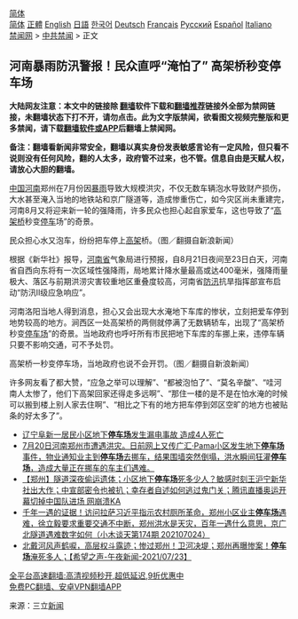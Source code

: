  <!-- 面包屑导航 --> <div class="breadcrumb"><!-- GTranslate: https://gtranslate.io/ -->  <div class="switcher notranslate">  <div class="selected">  <a href="#" onclick="return false;"> 简体</a>  </div>  <div class="option">  <a href="https://www.bannedbook.org" onclick="doGTranslate('zh-CN|zh-CN');jQuery('div.switcher div.selected a').html(jQuery(this).html());return false;" title="简体中文" class="nturl selected"> 简体</a>  <a href="https://www.bannedbook.org/zh-tw/" onclick="doGTranslate('zh-CN|zh-TW');jQuery('div.switcher div.selected a').html(jQuery(this).html());return false;" title="繁體中文" class="nturl"> 正體</a>  <a href="https://www.bannedbook.org/en/" onclick="doGTranslate('zh-CN|en');jQuery('div.switcher div.selected a').html(jQuery(this).html());return false;" title="English" class="nturl"> English</a>  <a href="https://www.bannedbook.org/ja/" onclick="doGTranslate('zh-CN|ja');jQuery('div.switcher div.selected a').html(jQuery(this).html());return false;" title="日本語" class="nturl"> 日語</a>  <a href="https://www.bannedbook.org/ko/" onclick="doGTranslate('zh-CN|ko');jQuery('div.switcher div.selected a').html(jQuery(this).html());return false;" title="한국어" class="nturl"> 한국어</a>  <a href="https://www.bannedbook.org/de/" onclick="doGTranslate('zh-CN|de');jQuery('div.switcher div.selected a').html(jQuery(this).html());return false;" title="Deutsch" class="nturl"> Deutsch</a>  <a href="https://www.bannedbook.org/fr/" onclick="doGTranslate('zh-CN|fr');jQuery('div.switcher div.selected a').html(jQuery(this).html());return false;" title="Français" class="nturl"> Français</a>  <a href="https://www.bannedbook.org/ru/" onclick="doGTranslate('zh-CN|ru');jQuery('div.switcher div.selected a').html(jQuery(this).html());return false;" title="Русский" class="nturl"> Русский</a>  <a href="https://www.bannedbook.org/es/" onclick="doGTranslate('zh-CN|es');jQuery('div.switcher div.selected a').html(jQuery(this).html());return false;" title="Español" class="nturl"> Español</a>  <a href="https://www.bannedbook.org/it/" onclick="doGTranslate('zh-CN|it');jQuery('div.switcher div.selected a').html(jQuery(this).html());return false;" title="Italiano" class="nturl"> Italiano</a>  </div>  </div>      <div class='breadcrumb-sub'><!-- Breadcrumb NavXT 6.3.0 --> <a href="https://www.bannedbook.org/" class="home">禁闻网</a> &gt; <a href="https://www.bannedbook.org/bnews/cbnews/" class="category">中共禁闻</a> &gt; 正文</div></div><h2>河南暴雨防汛警报！民众直呼“淹怕了” 高架桥秒变停车场</h2> <p class="notice"><b>大陆网友注意：本文中的链接除 <a href="https://github.com/bannedbook/fanqiang" >翻墙</a>软件下载和<a href="https://github.com/killgcd/justmysocks/blob/master/README.md">翻墙推荐</a>链接外全部为禁网链接，未翻墙状态下打不开，请勿点击。此为文字版禁闻，欲看图文视频完整版和更多禁闻，请下载<a href="https://github.com/bannedbook/fanqiang">翻墙软件或APP</a>后翻墙上禁闻网。</p><p>备注：翻墙看新闻非常安全，翻墙以真实身份发表敏感言论有一定风险，但只看不说则没有任何风险，翻的人太多，政府管不过来，也不管。信息自由是天赋人权，请放心大胆的翻墙。</b></p>  <div class="entry"> <p><span class='wp_keywordlink_affiliate'><a href="https://www.bannedbook.org/" title="中国" target="_blank">中国</a></span><a href="https://www.bannedbook.org/bnews/tag/%e6%b2%b3%e5%8d%97/" class="st_tag internal_tag" rel="tag" title="标签 河南 下的日志">河南</a>郑州在7月份因<a href="https://www.bannedbook.org/bnews/tag/%E6%9A%B4%E9%9B%A8/" class="st_tag internal_tag" rel="tag" title="标签 暴雨 下的日志">暴雨</a>导致大规模洪灾，不仅无数车辆泡水导致财产损伤，大水甚至淹入当地的地铁站和京广隧道等，造成惨重伤亡，如今灾区尚未重建完，河南8月又将迎来新一轮的强降雨，许多民众也担心起自家爱车，这也导致了“<a href="https://www.bannedbook.org/bnews/tag/%E9%AB%98%E6%9E%B6%E6%A1%A5/" class="st_tag internal_tag" rel="tag" title="标签 高架桥 下的日志">高架桥</a>秒变<a href="https://www.bannedbook.org/bnews/tag/%E5%81%9C%E8%BD%A6/" class="st_tag internal_tag" rel="tag" title="标签 停车 下的日志">停车</a>场”的奇景。</p> <p>民众担心水又泡车，纷纷把车停上<a href="https://www.bannedbook.org/bnews/tag/%E9%AB%98%E6%9E%B6/" class="st_tag internal_tag" rel="tag" title="标签 高架 下的日志">高架</a>桥。（图／翻摄自新浪新闻）</p>  <p>根据《新华社》报导，<a href="https://www.bannedbook.org/bnews/tag/%e6%b2%b3%e5%8d%97%e7%9c%81/" class="st_tag internal_tag" rel="tag" title="标签 河南省 下的日志">河南省</a>气象局进行预报，自8月21日夜间至23日白天，河南省自西向东将有一次区域性强降雨，局地累计降水量最高或达400毫米，强降雨量极大、落区与前期洪涝灾害较重地区重叠度较高，河南省<a href="https://www.bannedbook.org/bnews/tag/%E9%98%B2%E6%B1%9B/" class="st_tag internal_tag" rel="tag" title="标签 防汛 下的日志">防汛</a>抗旱指挥部宣布启动“防汛Ⅱ级应急响应”。</p> <p>河南洛阳当地人得到消息，担心又会出现大水淹地下车库的惨状，立刻把爱车停到地势较高的地方。涧西区一处高架桥的两侧就停满了无数辆轿车，出现了“高架桥秒变<a href="https://www.bannedbook.org/bnews/tag/%E5%81%9C%E8%BD%A6%E5%9C%BA/" class="st_tag internal_tag" rel="tag" title="标签 停车场 下的日志">停车场</a>”的奇景。当地政府也呼吁所有市民把地下车库的车挪上来，违停车辆只要不影响交通，可不予处罚。</p>  <p>高架桥一秒变停车场，当地政府也说不会开罚。（图／翻摄自新浪新闻）</p> <p>许多网友看了都大赞，“应急之举可以理解”、“都被泡怕了”、“莫名辛酸”、“哇河南人太惨了，他们下高架回家还得走多远啊”、“那住一楼的是不是在怕水淹的时候可以搬到楼上别人家去住啊”、“相比之下有的地方把车停到郊区空旷的地方也被贴条的好太多了”。</p>  <ul class='op-related-articles' title='相关阅读'> <li><a href='https://www.bannedbook.org/bnews/topimagenews/20210728/1595773.html' target='_blank'>辽宁阜新一居民小区地下<b>停车场</b>发生漏电事故 造成4人死亡</a></li> <li><a href='https://www.bannedbook.org/bnews/bannedvideo/20210725/1593892.html' target='_blank'>7月20日河南郑州市遭遇洪灾。日前网上又传广汇·Pama小区发生地下<b>停车场</b>事件，物业通知业主到<b>停车场</b>去挪车，结果围墙突然倒塌，洪水瞬间狂灌<b>停车场</b>，造成大量正在挪车的车主们遇难。</a></li> <li><a href='https://www.bannedbook.org/bnews/bannedvideo/20210725/1593661.html' target='_blank'>【郑州】隧道深夜偷运遗体；小区地下<b>停车场</b>死多少人？敏感时刻王沪宁新华社出大作；中宣部密令也被扒；幸存者自述如何逃过鬼门关；腾讯直播奥运开幕切掉中国队进场 网崩溃KA</a></li> <li><a href='https://www.bannedbook.org/bnews/bannedvideo/20210724/1593536.html' target='_blank'>千年一遇的证据！访问拉萨习近平指示农村厕所革命，郑州小区业主<b>停车场</b>遇难，徐立毅要求重要交通不中断，郑州洪水是天灾，百年一遇什么意思，京广北隧道遇难数字如何（小木谈天第174期 202107024）</a></li> <li><a href='https://www.bannedbook.org/bnews/comments/20210724/1593282.html' target='_blank'>北戴河风声鹤唳，高层权斗露迹；惨过郑州！卫河决堤；郑州再曝惨案！<b>停车场</b>淹死多人；【希望之声-午夜新闻-2021/07/23】</a></li> </ul> <p class="texttj"> <a href="https://github.com/bannedbook/fanqiang/wiki/V2ray%E6%9C%BA%E5%9C%BA" target="_blank">全平台高速翻墙:高清视频秒开,超低延迟,9折优惠中</a><br/> <a href="https://github.com/bannedbook/fanqiang/wiki/%E7%A6%81%E9%97%BB%E7%BD%91%E5%AE%89%E5%8D%93%E7%BF%BB%E5%A2%99%E6%96%B0%E9%97%BBAPP" target="_blank">免费PC翻墙、安卓VPN翻墙APP</a></p><p> 来源：三立<span class='wp_keywordlink_affiliate'><a href="https://www.bannedbook.org/" title="新闻">新闻</a></span> </p> <a name='sharetosocial'></a>  <div style="margin-bottom:5px;padding-bottom:5px;clear:both"> <div id="archive-pix-1" class="banner-ads"> <!-- AuctionX Display platform tag START --> <div id="26318x728x90x621x_ADSLOT2" clicktrack="%%CLICK_URL_ESC%%"></div> <!-- AuctionX Display platform tag END --> </div> <div id="archive-pix-2" class="banner-ads"> <!-- AuctionX Display platform tag START --> <div id="26315x300x250x621x_ADSLOT2" clicktrack="%%CLICK_URL_ESC%%"></div> <!-- AuctionX Display platform tag END --> </div> </div>  <div id="archive-pix-1" class="banner-ads"> <!-- AuctionX Display platform tag START --> <div id="26318x728x90x621x_ADSLOT3" clicktrack="%%CLICK_URL_ESC%%"></div> <!-- AuctionX Display platform tag END --> </div> </div><!--END ENTRY--> 